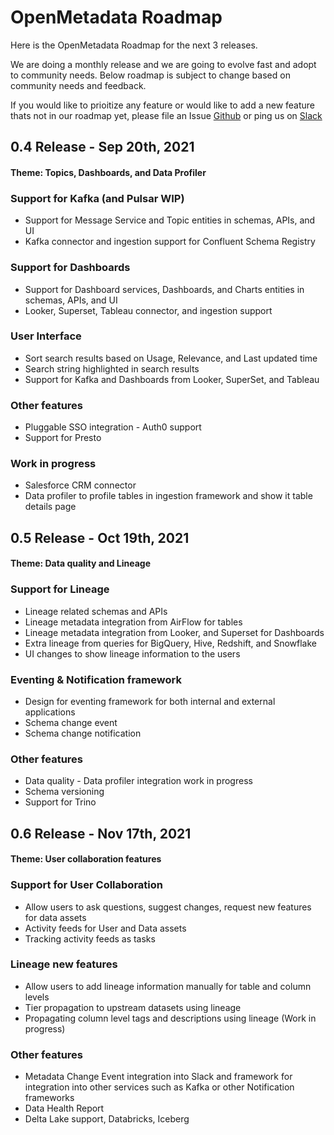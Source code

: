 # OpenMetadata Roadmap

Here is the OpenMetadata Roadmap for the next 3 releases.  

We are doing a monthly release and we are going to evolve fast and adopt to community needs.
Below roadmap is subject to change based on community needs and feedback.

If you would like to prioitize any feature or would like to add a new feature thats not in
our roadmap yet, please file an Issue [Github](https://github.com/open-metadata/OpenMetadata/issues) or ping us on [Slack](https://slack.open-metadata.org/) 


## 0.4 Release - Sep 20th, 2021

#### Theme:  Topics, Dashboards, and Data Profiler

### Support for Kafka (and Pulsar WIP)
* Support for Message Service and Topic entities in schemas, APIs, and UI
* Kafka connector and ingestion support for Confluent Schema Registry

### Support for Dashboards
* Support for Dashboard services, Dashboards, and Charts entities in schemas, APIs, and UI
* Looker, Superset, Tableau connector, and ingestion support

### User Interface
* Sort search results based on Usage, Relevance, and Last updated time
* Search string highlighted in search results
* Support for Kafka and Dashboards from Looker, SuperSet, and Tableau 

### Other features
* Pluggable SSO integration - Auth0 support
* Support for Presto

### Work in progress
* Salesforce CRM connector
* Data profiler to profile tables in ingestion framework and show it table details page



## 0.5 Release - Oct 19th, 2021

#### Theme: Data quality and Lineage


### Support for Lineage
* Lineage related schemas and APIs
* Lineage metadata integration from AirFlow for tables
* Lineage metadata  integration from Looker, and Superset for Dashboards
* Extra lineage from queries for BigQuery, Hive, Redshift, and Snowflake
* UI changes to show lineage information to the users

### Eventing & Notification framework
* Design for eventing framework for both internal and external applications
* Schema change event
* Schema change notification

### Other features
* Data quality - Data profiler integration work in progress
* Schema versioning
* Support for Trino


## 0.6 Release - Nov 17th, 2021

#### Theme: User collaboration features

### Support for User Collaboration
* Allow users to ask questions, suggest changes, request new features for data assets
* Activity feeds for User and Data assets
* Tracking activity feeds as tasks

### Lineage new features
* Allow users to add lineage information manually for table and column levels
* Tier propagation to upstream datasets using lineage
* Propagating column level tags and descriptions using lineage (Work in progress)

### Other features
* Metadata Change Event integration into Slack and framework for integration into other services such as Kafka or other Notification frameworks
* Data Health Report
* Delta Lake support,  Databricks, Iceberg


